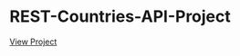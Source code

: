 # REST-Countries-API-Project
<a href="https://rajshree-nagane.github.io/REST-Countries-API-Project/">View Project</a>
